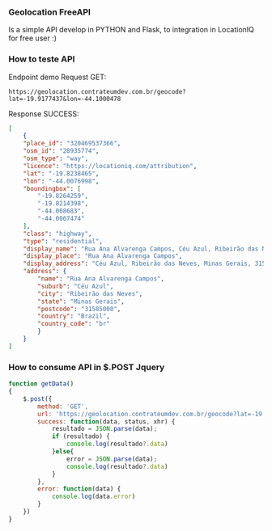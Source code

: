 ### Geolocation FreeAPI
Is a simple API develop in PYTHON and Flask, to integration in LocationIQ for free user :)

### How to teste API

Endpoint demo Request GET:

```
https://geolocation.contrateumdev.com.br/geocode?lat=-19.9177437&lon=-44.1000478
```

Response SUCCESS:

```json
[
    {
    "place_id": "320469537366",
    "osm_id": "28935774",
    "osm_type": "way",
    "licence": "https://locationiq.com/attribution",
    "lat": "-19.8238465",
    "lon": "-44.0076998",
    "boundingbox": [
        "-19.8264259",
        "-19.8214398",
        "-44.008683",
        "-44.0067474"
    ],
    "class": "highway",
    "type": "residential",
    "display_name": "Rua Ana Alvarenga Campos, Céu Azul, Ribeirão das Neves, Minas Gerais, 31585000, Brazil",
    "display_place": "Rua Ana Alvarenga Campos",
    "display_address": "Céu Azul, Ribeirão das Neves, Minas Gerais, 31585000, Brazil",
    "address": {
        "name": "Rua Ana Alvarenga Campos",
        "suburb": "Céu Azul",
        "city": "Ribeirão das Neves",
        "state": "Minas Gerais",
        "postcode": "31585000",
        "country": "Brazil",
        "country_code": "br"
        }
    }
]
```
### How to consume API in $.POST Jquery

```javascript
function getData()
{
    $.post({
        method: 'GET',
        url: 'https://geolocation.contrateumdev.com.br/geocode?lat=-19.9177437&lon=-44.1000478',
        success: function(data, status, xhr) {
            resultado = JSON.parse(data);
            if (resultado) {
                console.log(resultado?.data)
            }else{
                error = JSON.parse(data);
                console.log(resultado?.data)
            }
        },
        error: function(data) {
            console.log(data.error)
        }
    })
}
```
